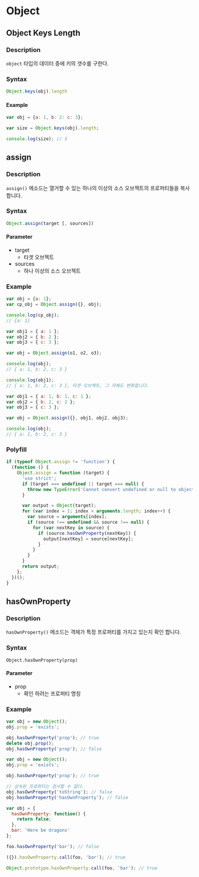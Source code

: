 # Object

## Object Keys Length

### Description

`object` 타입의 데이터 중에 키의 갯수를 구한다.

### Syntax

```javascript
Object.keys(obj).length
```

#### Example

```javascript
var obj = {a: 1, b: 2: c: 3};

var size = Object.keys(obj).length; 

console.log(size); // 3
```

## assign

### Description 

`assign()` 메소드는 열거할 수 있는 하나의 이상의 소스 오브젝트의 프로퍼티들을 복사합니다.

### Syntax 

```javascript
Object.assign(target [, sources]) 
```

#### Parameter

* target
  * 타겟 오브젝트
* sources
  * 하나 이상의 소스 오브젝트

### Example

```javascript
var obj = {a: 1};
var cp_obj = Object.assign({}, obj);

console.log(cp_obj);
// {a: 1}
```

```javascript
var obj1 = { a: 1 };
var obj2 = { b: 2 };
var obj3 = { c: 3 };

var obj = Object.assign(o1, o2, o3);

console.log(obj); 
// { a: 1, b: 2, c: 3 }

console.log(obj1);  
// { a: 1, b: 2, c: 3 }, 타겟 오브젝트, 그 자체도 변화합니다.
```

```javascript
var obj1 = { a: 1, b: 1, c: 1 };
var obj2 = { b: 2, c: 2 };
var obj3 = { c: 3 };

var obj = Object.assign({}, obj1, obj2, obj3);

console.log(obj); 
// { a: 1, b: 2, c: 3 }
```

### Polyfill

```javascript
if (typeof Object.assign != 'function') {
  (function () {
    Object.assign = function (target) {
      'use strict';
      if (target === undefined || target === null) {
        throw new TypeError('Cannot convert undefined or null to object');
      }

      var output = Object(target);
      for (var index = 1; index < arguments.length; index++) {
        var source = arguments[index];
        if (source !== undefined && source !== null) {
          for (var nextKey in source) {
            if (source.hasOwnProperty(nextKey)) {
              output[nextKey] = source[nextKey];
            }
          }
        }
      }
      return output;
    };
  })();
}
```

## hasOwnProperty

### Description

`hasOwnProperty()` 메소드는 객체가 특정 프로퍼티를 가지고 있는지 확인 합니다.

### Syntax

```text
Object.hasOwnProperty(prop)
```

#### Parameter

* prop
  * 확인 하려는 프로퍼티 명칭

### Example

```javascript
var obj = new Object();
obj.prop = 'exists';

obj.hasOwnProperty('prop'); // true
delete obj.prop();
obj.hasOwnProperty('prop'); // false
```

```javascript
var obj = new Object();
obj.prop = 'exists';

obj.hasOwnProperty('prop'); // true

// 상속된 프로퍼티는 검사할 수 없다.
obj.hasOwnProperty('toString'); // false
obj.hasOwnProperty('hasOwnProperty'); // false
```

```javascript
var obj = {
  hasOwnProperty: function() {
    return false;
  },
  bar: 'Here be dragons'
};

foo.hasOwnProperty('bar'); // false

({}).hasOwnProperty.call(foo, 'bar'); // true

Object.prototype.hasOwnProperty.call(foo, 'bar'); // true
```



